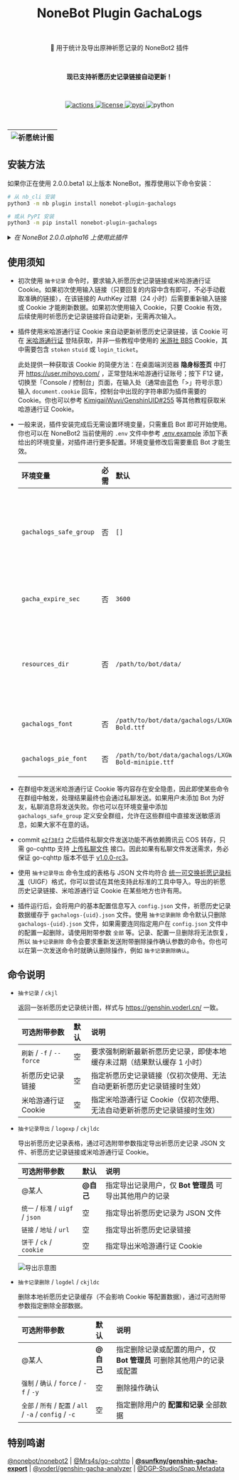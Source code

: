 <h1 align="center">NoneBot Plugin GachaLogs</h1></br>


<p align="center">🤖 用于统计及导出原神祈愿记录的 NoneBot2 插件</p></br>


<p align="center"><b>现已支持祈愿历史记录链接自动更新！</b></p></br>


<p align="center">
  <a href="https://github.com/monsterxcn/nonebot-plugin-gachalogs/actions">
    <img src="https://img.shields.io/github/workflow/status/monsterxcn/nonebot-plugin-gachalogs/Build%20distributions?style=flat-square" alt="actions">
  </a>
  <a href="https://raw.githubusercontent.com/monsterxcn/nonebot-plugin-gachalogs/master/LICENSE">
    <img src="https://img.shields.io/github/license/monsterxcn/nonebot-plugin-gachalogs?style=flat-square" alt="license">
  </a>
  <a href="https://pypi.python.org/pypi/nonebot-plugin-gachalogs">
    <img src="https://img.shields.io/pypi/v/nonebot-plugin-gachalogs?style=flat-square" alt="pypi">
  </a>
  <img src="https://img.shields.io/badge/python-3.7.3+-blue?style=flat-square" alt="python"><br />
</p></br>


| ![祈愿统计图](https://user-images.githubusercontent.com/22407052/197698116-40d247c1-3224-4419-a262-2a9989d82f8b.PNG) |
|:--:|


## 安装方法


如果你正在使用 2.0.0.beta1 以上版本 NoneBot，推荐使用以下命令安装：


```bash
# 从 nb_cli 安装
python3 -m nb plugin install nonebot-plugin-gachalogs

# 或从 PyPI 安装
python3 -m pip install nonebot-plugin-gachalogs
```


<details><summary><i>在 NoneBot 2.0.0.alpha16 上使用此插件</i></summary></br>


在过时的 NoneBot 2.0.0.alpha16 上 **可能** 仍有机会体验此插件！不过，千万不要通过 NoneBot 脚手架或 PyPI 安装，低版本仅支持通过 Git 手动安装。

以下命令仅作参考：


```bash
# 进入 Bot 根目录
cd /path/to/bot
# 安装依赖
# source venv/bin/activate
python3 -m pip install matplotlib pillow xlsxwriter
# 安装插件
git clone https://github.com/monsterxcn/nonebot-plugin-gachalogs.git
cd nonebot_plugin_gachalogs
cp -r nonebot_plugin_gachalogs /path/to/bot/plugins/
cp -r data/gachalogs /path/to/bot/data/
```


</details>


## 使用须知


 - 初次使用 `抽卡记录` 命令时，要求输入祈愿历史记录链接或米哈游通行证 Cookie。如果初次使用输入链接（只要回复的内容中含有即可，不必手动截取准确的链接），在该链接的 AuthKey 过期（24 小时）后需要重新输入链接或 Cookie 才能刷新数据。如果初次使用输入 Cookie，只要 Cookie 有效，后续使用时祈愿历史记录链接将自动更新，无需再次输入。
   
 - 插件使用米哈游通行证 Cookie 来自动更新祈愿历史记录链接，该 Cookie 可在 [米哈游通行证](https://user.mihoyo.com/#/login/) 登陆获取，并非一些教程中使用的 [米游社 BBS](https://bbs.mihoyo.com/) Cookie，其中需要包含 `stoken` `stuid` 或 `login_ticket`。
   
   此处提供一种获取该 Cookie 的简便方法：在桌面端浏览器 **隐身标签页** 中打开 https://user.mihoyo.com/ ，正常登陆米哈游通行证账号；按下 F12 键，切换至「Console / 控制台」页面，在输入处（通常由蓝色「>」符号示意）输入 `document.cookie` 回车，控制台中出现的字符串即为插件需要的 Cookie。你也可以参考 [KimigaiiWuyi/GenshinUID#255](https://github.com/KimigaiiWuyi/GenshinUID/issues/255) 等其他教程获取米哈游通行证 Cookie。
   
 - 一般来说，插件安装完成后无需设置环境变量，只需重启 Bot 即可开始使用。你也可以在 NoneBot2 当前使用的 `.env` 文件中参考 [.env.example](.env.example) 添加下表给出的环境变量，对插件进行更多配置。环境变量修改后需要重启 Bot 才能生效。
   
   | 环境变量 | 必需 | 默认 | 说明 |
   |:-------|:----:|:-----|:----|
   | `gachalogs_safe_group` | 否 | `[]` | 安全群组，只有在安全群组内才允许输入链接、Cookie 等内容 |
   | `gacha_expire_sec` | 否 | `3600` | 祈愿历史记录本地缓存过期秒数 |
   | `resources_dir` | 否 | `/path/to/bot/data/` | 插件缓存目录的父文件夹，包含 `gachalogs` 文件夹的上级文件夹路径 |
   | `gachalogs_font` | 否 | `/path/to/bot/data/gachalogs/LXGW-Bold.ttf` | 祈愿历史记录绘制字体 |
   | `gachalogs_pie_font` | 否 | `/path/to/bot/data/gachalogs/LXGW-Bold-minipie.ttf` | 祈愿历史记录绘制饼图字体 |
   
 - 在群组中发送米哈游通行证 Cookie 等内容存在安全隐患，因此即使某些命令在群组中触发，处理结果最终也会通过私聊发送。如果用户未添加 Bot 为好友，私聊消息将发送失败。你也可以在环境变量中添加 `gachalogs_safe_group` 定义安全群组，允许在这些群组中直接发送敏感消息，如果大家不在意的话。
   
 - commit [`e2f38f3`](https://github.com/monsterxcn/nonebot-plugin-gachalogs/commit/e2f38f30379dac4f98f9314fa012a1272c2dcc95) 之后插件私聊文件发送功能不再依赖腾讯云 COS 转存，只需 go-cqhttp 支持 [上传私聊文件](https://docs.go-cqhttp.org/api/#%E4%B8%8A%E4%BC%A0%E7%A7%81%E8%81%8A%E6%96%87%E4%BB%B6) 接口。因此如果有私聊文件发送需求，务必保证 go-cqhttp 版本不低于 [v1.0.0-rc3](https://github.com/Mrs4s/go-cqhttp/releases/tag/v1.0.0-rc3)。
   
 - 使用 `抽卡记录导出` 命令生成的表格与 JSON 文件均符合 [统一可交换祈愿记录标准](https://github.com/DGP-Studio/Snap.Genshin/wiki/StandardFormat)（UIGF）格式，你可以尝试在其他支持此标准的工具中导入。导出的祈愿历史记录链接、米哈游通行证 Cookie 在某些地方也许有用。
   
 - 插件运行后，会将用户的基本配置信息写入 `config.json` 文件，祈愿历史记录数据缓存于 `gachalogs-{uid}.json` 文件。使用 `抽卡记录删除` 命令默认只删除 `gachalogs-{uid}.json` 文件，如果需要连同指定用户在 `config.json` 文件中的配置一起删除，请使用附带参数 `全部` 等。记录、配置一旦删除将无法恢复，所以 `抽卡记录删除` 命令会要求重新发送附带删除操作确认参数的命令。你也可以在第一次发送命令时就确认删除操作，例如 `抽卡记录删除确认`。


## 命令说明


 - `抽卡记录` / `ckjl`
   
   返回一张祈愿历史记录统计图，样式与 https://genshin.voderl.cn/ 一致。
   
   | 可选附带参数 | 默认 | 说明 |
   |:-----------|:-----|:----|
   | `刷新` / `-f` / `--force` | 空 | 要求强制刷新最新祈愿历史记录，即使本地缓存未过期（结果默认缓存 1 小时） |
   | 祈愿历史记录链接 | 空 | 指定祈愿历史记录链接（仅初次使用、无法自动更新祈愿历史记录链接时生效） |
   | 米哈游通行证 Cookie | 空 | 指定米哈游通行证 Cookie（仅初次使用、无法自动更新祈愿历史记录链接时生效） |
   
 - `抽卡记录导出` / `logexp` / `ckjldc`
   
   导出祈愿历史记录表格，通过可选附带参数指定导出祈愿历史记录 JSON 文件、祈愿历史记录链接或米哈游通行证 Cookie。
   
   | 可选附带参数 | 默认 | 说明 |
   |:-----------|:-----|:----|
   | @某人 | **@自己** | 指定导出记录用户，仅 **Bot 管理员** 可导出其他用户的记录 |
   | `统一` / `标准` / `uigf` / `json` | 空 | 指定导出祈愿历史记录为 JSON 文件 |
   | `链接` / `地址` / `url` | 空 | 指定导出祈愿历史记录链接 |
   | `饼干` / `ck` / `cookie` | 空 | 指定导出米哈游通行证 Cookie |
   
   ![导出示意图](https://user-images.githubusercontent.com/22407052/187933780-64fa0be4-a43f-40f1-9fa9-88e033e9d372.png)
   
 - `抽卡记录删除` / `logdel` / `ckjldc`
   
   删除本地祈愿历史记录缓存（不会影响 Cookie 等配置数据），通过可选附带参数指定删除全部数据。
   
   | 可选附带参数 | 默认 | 说明 |
   |:-----------|:-----|:----|
   | @某人 | **@自己** | 指定删除记录或配置的用户，仅 **Bot 管理员** 可删除其他用户的记录或配置 |
   | `强制` / `确认` / `force` / `-f` / `-y` | 空 | 删除操作确认 |
   | `全部` / `所有` / `配置` / `all` / `-a` / `config` / `-c` | 空 | 指定删除用户的 **配置和记录** 全部数据 |


## 特别鸣谢


[@nonebot/nonebot2](https://github.com/nonebot/nonebot2/) | [@Mrs4s/go-cqhttp](https://github.com/Mrs4s/go-cqhttp) | **[@sunfkny/genshin-gacha-export](https://github.com/sunfkny/genshin-gacha-export)** | [@voderl/genshin-gacha-analyzer](https://github.com/voderl/genshin-gacha-analyzer) | [@DGP-Studio/Snap.Metadata](https://github.com/DGP-Studio/Snap.Metadata)
